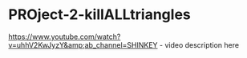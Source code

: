 # PROject-2-killALLtriangles
https://www.youtube.com/watch?v=uhhV2KwJyzY&amp;ab_channel=SHINKEY - video description here
